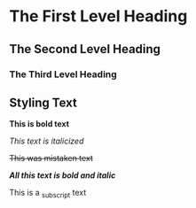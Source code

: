 # The First Level Heading

## The Second Level Heading

### The Third Level Heading


## Styling Text

**This is bold text**

*This text is italicized*

~~This was mistaken text~~

***All this text is bold and italic***

This is a <sub>subscript</sub> text

